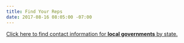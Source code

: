 ```yaml
---
title: Find Your Reps
date: 2017-08-16 08:05:00 -07:00
---
```


[Click here to find contact information for **local governments** by state.](https://www.usa.gov/local-governments)
